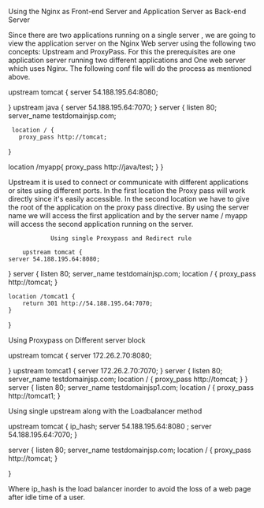 Using the Nginx as Front-end Server and Application Server as Back-end Server


Since there are two applications running on a single server , we are going to view the application server on the Nginx Web server using the following two concepts: Upstream and ProxyPass.
For this  the prerequisites are one application server running two different applications and One web server which uses Nginx.
The following conf file will do the process as mentioned above.


upstream tomcat {
    server 54.188.195.64:8080;

}
upstream java {
    server 54.188.195.64:7070;
}
server {
    listen 80;
    server_name testdomainjsp.com;

     location / {
       proxy_pass http://tomcat;
}

  location /myapp{
proxy_pass  http://java/test;
    }
}


Upstream it is used to connect or communicate with different applications or sites using different ports.
In the first location the Proxy pass will work directly since it's easily accessible. In the second location we have to give the root of the application on the proxy pass directive.
By using the server name we will access the first application and by the server name / myapp will access the second application running on the server.





                Using single Proxypass and Redirect rule

        upstream tomcat {
    server 54.188.195.64:8080;

}
server {
    listen 80;
    server_name testdomainjsp.com;
    location / {
    proxy_pass http://tomcat;
    }

    location /tomcat1 {
        return 301 http://54.188.195.64:7070;
    }
}




Using Proxypass on Different server block 

upstream tomcat {
    server 172.26.2.70:8080;

}
upstream tomcat1 {
    server 172.26.2.70:7070;
}
server {
    listen 80;
    server_name testdomainjsp.com;
    location / {
        proxy_pass http://tomcat;
    }
}
server {
    listen 80;
    server_name testdomainjsp1.com;
    location / {
        proxy_pass http://tomcat1;
    }

Using single upstream along with the Loadbalancer method

upstream tomcat {
ip_hash;
    server 54.188.195.64:8080 ;
        server 54.188.195.64:7070;
}

server {
    listen 80;
    server_name testdomainjsp.com;
     location / {
       proxy_pass http://tomcat;
}


}

Where ip_hash is the load balancer inorder to avoid the loss of a web page after idle time of a user.




